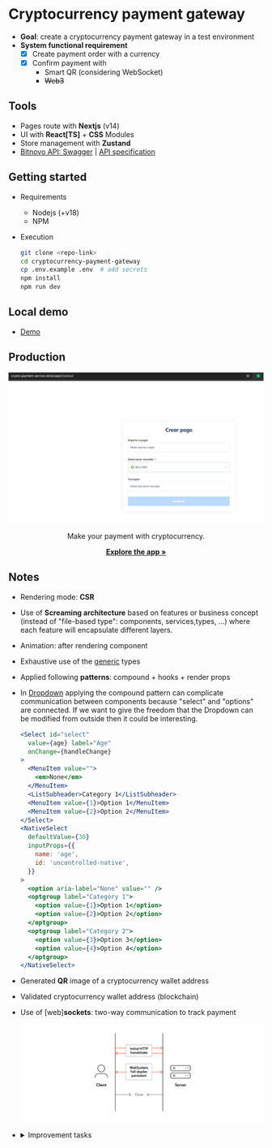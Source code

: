 # Cryptocurrency payment gateway

- **Goal**: create a cryptocurrency payment gateway in a test environment
- **System functional requirement**
  - [x] Create payment order with a currency
  - [x] Confirm payment with
    - Smart QR (considering WebSocket)
    - <del>Web3</del>

## Tools

- Pages route with **Nextjs** (v14)
- UI with **React[TS]** + **CSS** Modules
- Store management with **Zustand**
- [Bitnovo API: Swagger](./doc/api.yaml) | [API specification](https://payments.pre-bnvo.com/redoc)

## Getting started

- Requirements
  - Nodejs (+v18)
  - NPM
- Execution

  ```bash
  git clone <repo-link>
  cd cryptocurrency-payment-gateway
  cp .env.example .env  # add secrets
  npm install
  npm run dev
  ```

## Local demo

- [Demo](./doc/demo.mkv)

## Production

<div align="center">
  <a href="https://crypto-payment-service.vercel.app" target="_blank">
    <img alt="App" src="./doc/app.png" >
  </a>
  <p>Make your payment with cryptocurrency.</p>
  <a href="https://crypto-payment-service.vercel.app"><strong>Explore the app »</strong></a>
</div>

## Notes

- Rendering mode: **CSR**
- Use of **Screaming architecture** based on features or business concept (instead of "file-based type": components, services,types, ...) where each feature will encapsulate different layers.
- Animation: after rendering component
- Exhaustive use of the <ins>generic</ins> types
- Applied following **patterns**: compound + hooks + render props
- In <ins>Dropdown</ins> applying the compound pattern can complicate communication between components because "select" and "options" are connected. If we want to give the freedom that the Dropdown can be modified from outside then it could be interesting.
  ```jsx
  <Select id="select"
    value={age} label="Age"
    onChange={handleChange}
  >
    <MenuItem value="">
      <em>None</em>
    </MenuItem>
    <ListSubheader>Category 1</ListSubheader>
    <MenuItem value={1}>Option 1</MenuItem>
    <MenuItem value={2}>Option 2</MenuItem>
  </Select>
  <NativeSelect
    defaultValue={30}
    inputProps={{
      name: 'age',
      id: 'uncontrolled-native',
    }}
  >
    <option aria-label="None" value="" />
    <optgroup label="Category 1">
      <option value={1}>Option 1</option>
      <option value={2}>Option 2</option>
    </optgroup>
    <optgroup label="Category 2">
      <option value={3}>Option 3</option>
      <option value={4}>Option 4</option>
    </optgroup>
  </NativeSelect>
  ```
- Generated **QR** image of a cryptocurrency wallet address
- Validated cryptocurrency wallet address (blockchain)
- Use of [web]**sockets**: two-way communication to track payment
  <p align='center'><img src='./doc/socket-communication.webp'></p>

- <details><summary>Improvement tasks</summary>

  - Could group ui components that are related into directories: Inputs, Labels, Images, ...
  - Have not been able to add a scroll to the list of cryptos inside the Frame
  - There is a strange jump when navigate from */checkout* to */checkout/confirmation* (because of layout)
  - [Show 404](https://unsplash.com/es/error)
  - There is no way to make or create a fictitious payment with a cryptocurrency wallet, should be added.
  - Missing to add some wallet with web3: e.g. METAMASK
  - In search filter, an informative component could be displayed when no search results have been found.
  - Mobile version
    ```
    /* Tablet and smaller Desktop */
    @media (min-width: 701px) and (max-width: 1120px) { ... }
    ```
  </detail>
